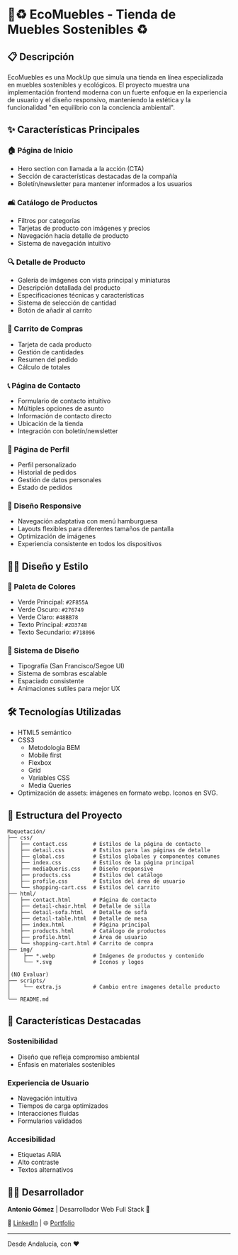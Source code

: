 # 🌲♻ EcoMuebles - Tienda de Muebles Sostenibles ♻

## 📋 Descripción
EcoMuebles es una MockUp que simula una tienda en línea especializada en muebles sostenibles y ecológicos. El proyecto muestra una implementación frontend moderna con un fuerte enfoque en la experiencia de usuario y el diseño responsivo, manteniendo la estética y la funcionalidad "en equilibrio con la conciencia ambiental".

## ✨ Características Principales

### 🏠 Página de Inicio
- Hero section con llamada a la acción (CTA)
- Sección de características destacadas de la compañía
- Boletín/newsletter para mantener informados a los usuarios

### 🛋️ Catálogo de Productos
- Filtros por categorías
- Tarjetas de producto con imágenes y precios
- Navegación hacia detalle de producto
- Sistema de navegación intuitivo

### 🔍 Detalle de Producto
- Galería de imágenes con vista principal y miniaturas
- Descripción detallada del producto
- Especificaciones técnicas y características
- Sistema de selección de cantidad
- Botón de añadir al carrito

### 🛒 Carrito de Compras
- Tarjeta de cada producto
- Gestión de cantidades
- Resumen del pedido
- Cálculo de totales

### 📞 Página de Contacto
- Formulario de contacto intuitivo
- Múltiples opciones de asunto
- Información de contacto directo
- Ubicación de la tienda
- Integración con boletín/newsletter

### 👤 Página de Perfil
- Perfil personalizado
- Historial de pedidos
- Gestión de datos personales
- Estado de pedidos

### 📱 Diseño Responsive
- Navegación adaptativa con menú hamburguesa
- Layouts flexibles para diferentes tamaños de pantalla
- Optimización de imágenes
- Experiencia consistente en todos los dispositivos

## 👨‍🎨 Diseño y Estilo

### 🎨  Paleta de Colores
- Verde Principal: `#2F855A`
- Verde Oscuro: `#276749`
- Verde Claro: `#48BB78`
- Texto Principal: `#2D3748`
- Texto Secundario: `#718096`

### 📐 Sistema de Diseño
- Tipografía (San Francisco/Segoe UI)
- Sistema de sombras escalable
- Espaciado consistente
- Animaciones sutiles para mejor UX

## 🛠️ Tecnologías Utilizadas
- HTML5 semántico
- CSS3
  - Metodologia BEM
  - Mobile first
  - Flexbox
  - Grid
  - Variables CSS
  - Media Queries
- Optimización de assets: imágenes en formato webp. Iconos en SVG.

## 📂 Estructura del Proyecto

```
Maquetación/
├── css/
│   ├── contact.css        # Estilos de la página de contacto
│   ├── detail.css         # Estilos para las páginas de detalle
│   ├── global.css         # Estilos globales y componentes comunes
│   ├── index.css          # Estilos de la página principal
│   ├── mediaQueris.css    # Diseño responsive
│   ├── products.css       # Estilos del catálogo
│   ├── profile.css        # Estilos del área de usuario
│   └── shopping-cart.css  # Estilos del carrito
├── html/
│   ├── contact.html       # Página de contacto
│   ├── detail-chair.html  # Detalle de silla
│   ├── detail-sofa.html   # Detalle de sofá
│   ├── detail-table.html  # Detalle de mesa
│   ├── index.html         # Página principal
│   ├── products.html      # Catálogo de productos
│   ├── profile.html       # Área de usuario
│   └── shopping-cart.html # Carrito de compra
├── img/
│    ├── *.webp            # Imágenes de productos y contenido
│    └── *.svg             # Iconos y logos
│
│(NO Evaluar)
├── scripts/ 
│    └── extra.js          # Cambio entre imagenes detalle producto
│   
└── README.md

```
## 🌟 Características Destacadas

### Sostenibilidad
- Diseño que refleja compromiso ambiental
- Énfasis en materiales sostenibles

### Experiencia de Usuario
- Navegación intuitiva
- Tiempos de carga optimizados
- Interacciones fluidas
- Formularios validados

### Accesibilidad
- Etiquetas ARIA
- Alto contraste
- Textos alternativos

## 👨‍💻 Desarrollador
**Antonio Gómez** | Desarrollador Web Full Stack 🚀

📩 [LinkedIn](https://www.linkedin.com/in/antonio-g%C3%B3mez-dom%C3%ADnguez/) | 🌐 [Portfolio](https://antgom.github.io/Web-Portfolio/)

---
Desde Andalucía, con ❤️